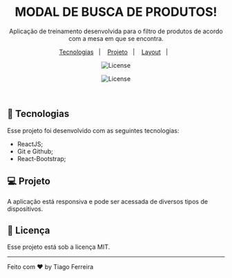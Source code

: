 <h1 align="center"> MODAL DE BUSCA DE PRODUTOS! </h1>

<p align="center">
  Aplicação de treinamento desenvolvida para o filtro de produtos de acordo com a mesa em que se encontra.
</p>

<p align="center">
  <a href="#-tecnologias">Tecnologias</a>&nbsp;&nbsp;&nbsp;|&nbsp;&nbsp;&nbsp;
  <a href="#-projeto">Projeto</a>&nbsp;&nbsp;&nbsp;|&nbsp;&nbsp;&nbsp;
  <a href="#-layout">Layout</a>&nbsp;&nbsp;&nbsp;|&nbsp;&nbsp;&nbsp;
</p>

<p align="center">
  <img alt="License" src="https://img.shields.io/static/v1?label=license&message=MIT&color=49AA26&labelColor=000000">
</p>
<p align="center">
  <img alt="License" src="http://img.shields.io/static/v1?label=STATUS&message=EM%20DESENVOLVIMENTO&color=GREEN&style=for-the-badge">
</p>
<br>


## 🚀 Tecnologias

Esse projeto foi desenvolvido com as seguintes tecnologias:

- ReactJS;
- Git e Github;
- React-Bootstrap;

## 💻 Projeto

 A aplicação está responsiva e pode ser acessada de diversos tipos de dispositivos. 

## :memo: Licença

Esse projeto está sob a licença MIT.

---

Feito com ♥ by Tiago Ferreira